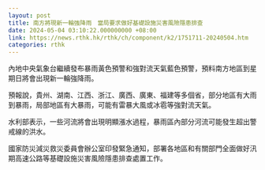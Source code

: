 ```yaml
---
layout: post
title: 南方將現新一輪強降雨　當局要求做好基礎設施災害風險隱患排查
date: 2024-05-04 03:10:22.000000000 +08:00
link: https://news.rthk.hk/rthk/ch/component/k2/1751711-20240504.htm
categories: rthk
---
```


內地中央氣象台繼續發布暴雨黃色預警和強對流天氣藍色預警，預料南方地區到星期日將會出現新一輪強降雨。

預報說，貴州、湖南、江西、浙江、廣西、廣東、福建等多個省，部分地區有大雨到暴雨，局部地區有大暴雨，可能有雷暴大風或冰雹等強對流天氣。

水利部表示，一些河流將會出現明顯漲水過程，暴雨區內部分河流可能發生超出警戒線的洪水。

國家防災減災救災委員會辦公室印發緊急通知，部署各地區和有關部門全面做好汛期高速公路等基礎設施災害風險隱患排查處置工作。
